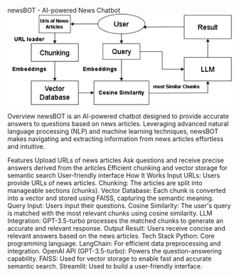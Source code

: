 newsBOT - AI-powered News Chatbot
![newsBOT Architecture](images/workflow.png)

Overview
newsBOT is an AI-powered chatbot designed to provide accurate answers to questions based on news articles. Leveraging advanced natural language processing (NLP) and machine learning techniques, newsBOT makes navigating and extracting information from news articles effortless and intuitive.

Features
Upload URLs of news articles
Ask questions and receive precise answers derived from the articles
Efficient chunking and vector storage for semantic search
User-friendly interface
How It Works
Input URLs: Users provide URLs of news articles.
Chunking: The articles are split into manageable sections (chunks).
Vector Database: Each chunk is converted into a vector and stored using FAISS, capturing the semantic meaning.
Query Input: Users input their questions.
Cosine Similarity: The user's query is matched with the most relevant chunks using cosine similarity.
LLM Integration: GPT-3.5-turbo processes the matched chunks to generate an accurate and relevant response.
Output Result: Users receive concise and relevant answers based on the news articles.
Tech Stack
Python: Core programming language.
LangChain: For efficient data preprocessing and integration.
OpenAI API (GPT-3.5-turbo): Powers the question-answering capability.
FAISS: Used for vector storage to enable fast and accurate semantic search.
Streamlit: Used to build a user-friendly interface.




